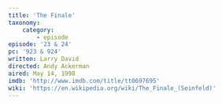 ```yaml
---
title: 'The Finale'
taxonomy:
    category:
        - episode
episode: '23 & 24'
pc: '923 & 924'
written: Larry David
directed: Andy Ackerman
aired: May 14, 1998
imdb: 'http://www.imdb.com/title/tt0697695'
wiki: 'https://en.wikipedia.org/wiki/The_Finale_(Seinfeld)'
---
```

